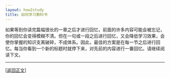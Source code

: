 ```yaml
---
layout: how2study
title: 如何学习教科书
---
```


如果等到你读完篇幅很长的一章之后才进行回忆，前面的许多内容可能会被忘记，你的回忆会变得模糊不清。但在一句或一段之后进行回忆，又会降低学习效果，会使你掌握的知识支离破碎，不成体系。因此，最佳的方案是在每一节之后进行回忆。每当你看到一个新的标题时就停下来，对先前的内容进行一番回忆。请继续阅读下文。

***

[[返回正文](how2study_2.html#asw31)]
